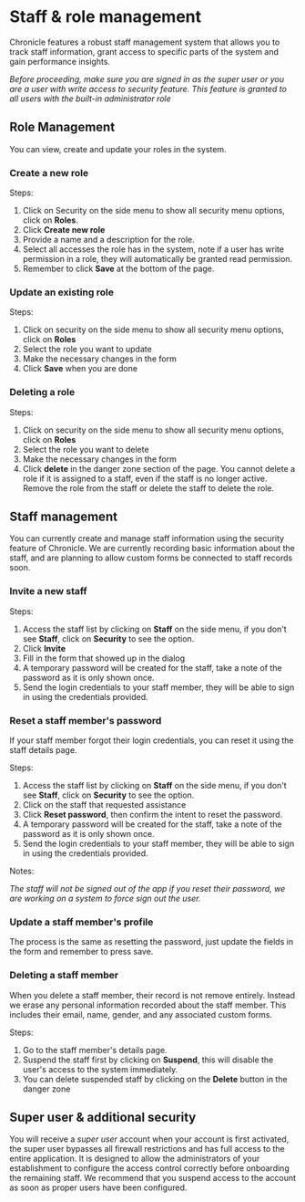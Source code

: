 # Staff & role management

Chronicle features a robust staff management system that allows you to track staff information, grant access to specific parts of the system and gain performance insights.

_Before proceeding, make sure you are signed in as the super user or you are a user with write access to security feature. This feature is granted to all users with the built-in administrator role_

## Role Management

You can view, create and update your roles in the system.

### Create a new role

Steps:

1. Click on Security on the side menu to show all security menu options, click on **Roles**.
2. Click **Create new role**
3. Provide a name and a description for the role.
4. Select all accesses the role has in the system, note if a user has write permission in a role, they will automatically be granted read permission.
5. Remember to click **Save** at the bottom of the page.

### Update an existing role

Steps:

1. Click on security on the side menu to show all security menu options, click on **Roles**
2. Select the role you want to update
3. Make the necessary changes in the form
4. Click **Save** when you are done

### Deleting a role

Steps:

1. Click on security on the side menu to show all security menu options, click on **Roles**
2. Select the role you want to delete
3. Make the necessary changes in the form
4. Click **delete** in the danger zone section of the page. You cannot delete a role if it is assigned to a staff, even if the staff is no longer active. Remove the role from the staff or delete the staff to delete the role.

## Staff management

You can currently create and manage staff information using the security feature of Chronicle. We are currently recording basic information about the staff, and are planning to allow custom forms be connected to staff records soon.

### Invite a new staff

Steps:

1. Access the staff list by clicking on **Staff** on the side menu, if you don't see **Staff**, click on **Security** to see the option.
2. Click **Invite**
3. Fill in the form that showed up in the dialog
4. A temporary password will be created for the staff, take a note of the password as it is only shown once.
5. Send the login credentials to your staff member, they will be able to sign in using the credentials provided.

### Reset a staff member's password

If your staff member forgot their login credentials, you can reset it using the staff details page.

Steps:

1. Access the staff list by clicking on **Staff** on the side menu, if you don't see **Staff**, click on **Security** to see the option.
2. Click on the staff that requested assistance
3. Click **Reset password**, then confirm the intent to reset the password.
4. A temporary password will be created for the staff, take a note of the password as it is only shown once.
5. Send the login credentials to your staff member, they will be able to sign in using the credentials provided.

Notes:

_The staff will not be signed out of the app if you reset their password, we are working on a system to force sign out the user._

### Update a staff member's profile

The process is the same as resetting the password, just update the fields in the form and remember to press save.

### Deleting a staff member

When you delete a staff member, their record is not remove entirely. Instead we erase any personal information recorded about the staff member. This includes their email, name, gender, and any associated custom forms.

Steps:

1. Go to the staff member's details page.
2. Suspend the staff first by clicking on **Suspend**, this will disable the user's access to the system immediately.
3. You can delete suspended staff by clicking on the **Delete** button in the danger zone

## Super user & additional security

You will receive a _super user_ account when your account is first activated, the super user bypasses all firewall restrictions and has full access to the entire application. It is designed to allow the administrators of your establishment to configure the access control correctly before onboarding the remaining staff. We recommend that you suspend access to the account as soon as proper users have been configured.
